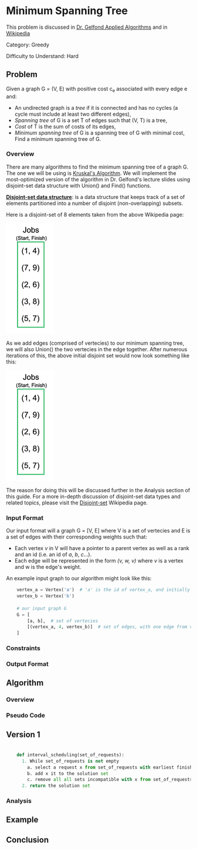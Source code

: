# Minimum Spanning Tree

This problem is discussed in [Dr. Gelfond Applied Algorithms](http://redwood.cs.ttu.edu/~mgelfond/FALL-2012/slides.pdf) and in [Wikipedia](https://en.wikipedia.org/wiki/Minimum_spanning_tree)


Category: Greedy

Difficulty to Understand: Hard

## Problem
Given a graph G = (V, E) with positive cost c<sub>e</sub> associated with every edge e and:
* An undirected graph is a _tree_ if it is connected and has no cycles (a cycle must include at least two different edges),
* _Spanning tree_ of G is a set T of edges such that (V, T) is a tree,
* _Cost_ of T is the sum of costs of its edges,
* _Minimum spanning tree_ of G is a spanning tree of G with minimal cost,
Find a minimum spanning tree of G.

### Overview
There are many algorithms to find the minimum spanning tree of a graph G. The one we will be using is [Kruskal's Algorithm](https://en.wikipedia.org/wiki/Kruskal%27s_algorithm#Pseudocode).
We will implement the most-optimized version of the algorithm in Dr. Gelfond's lecture slides using disjoint-set data structure with Union() and Find() functions.

**[Disjoint-set data structure](https://en.wikipedia.org/wiki/Disjoint-set_data_structure#MakeSet)**:  is a data structure that keeps track of a set of elements partitioned into a number of disjoint (non-overlapping) subsets.

Here is a disjoint-set of 8 elements taken from the above Wikipedia page:

![Initial Disjoint Set](https://github.com/CodeSpaceHQ/AppliedAlgorithms/blob/interval-partitioning/Guide/Greedy/Interval%20Partitioning/Assets/step1.PNG "8 individual disjoint sets")

As we add edges (comprised of vertecies) to our minimum spanning tree, we will also Union() the two vertecies in the edge together. After numerous iterations of this, the
above initial disjoint set would now look something like this:

![Disjoint Set Grouped](https://github.com/CodeSpaceHQ/AppliedAlgorithms/blob/interval-partitioning/Guide/Greedy/Interval%20Partitioning/Assets/step1.PNG "8 overlapping / partially grouped disjoint sets")

The reason for doing this will be discussed further in the Analysis section of this guide. For a more in-depth discussion of disjoint-set data types and
related topics, please visit the [Disjoint-set](https://en.wikipedia.org/wiki/Disjoint-set_data_structure#MakeSet) Wikipedia page.


### Input Format
Our input format will a graph G = [V, E] where V is a set of vertecies and E is a set of edges with their corresponding weights such that:
* Each vertex _v_ in V will have a pointer to a parent vertex as well as a rank and an id (i.e. an id of _a_, _b_, _c_...).
* Each edge will be represented in the form _(v, w, v)_ where _v_ is a vertex and w is the edge's weight.

An example input graph to our algorithm might look like this:

```Python
    vertex_a = Vertex('a')  # 'a' is the id of vertex_a, and initially vertex_a is it's own parent
    vertex_b = Vertex('b')

    # our input graph G
    G = [
        [a, b],  # set of vertecies
        [(vertex_a, 4, vertex_b)]  # set of edges, with one edge from vertex_a to vertex_b with a weight of 4
    ]
```

### Constraints

### Output Format

## Algorithm
### Overview



### Pseudo Code

## Version 1

```python

    def interval_scheduling(set_of_requests):
      1. While set_of_requests is not empty
        a. select a request x from set_of_requests with earliest finish time
        b. add x it to the solution set
        c. remove all all sets incompatible with x from set_of_requests including x
      2. return the solution set
```


### Analysis



## Example



## Conclusion

